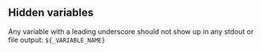 ## Hidden variables

Any variable with a leading underscore should not show up in any stdout or file
output: `${_VARIABLE_NAME}`
